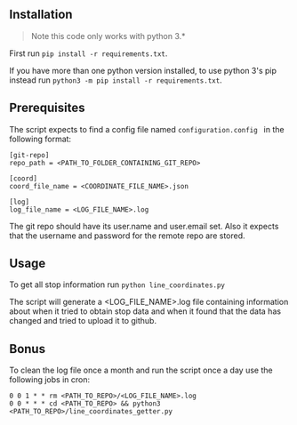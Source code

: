## Installation
> Note this code only works with python 3.* 

First run `pip install -r requirements.txt`.

If you have more than one python version installed, to use python 3's pip instead run `python3 -m pip install -r requirements.txt`.

## Prerequisites

The script expects to find a config file named `configuration.config ` in the following format:

```
[git-repo]
repo_path = <PATH_TO_FOLDER_CONTAINING_GIT_REPO>

[coord]
coord_file_name = <COORDINATE_FILE_NAME>.json

[log]
log_file_name = <LOG_FILE_NAME>.log

```
The git repo should have its user.name and user.email set. Also it expects that the username and password for the remote repo are stored.

## Usage

To get all stop information run `python line_coordinates.py`

The script will generate a <LOG_FILE_NAME>.log file containing information about when it tried to obtain stop data and when it found that the data has changed and tried to upload it to github.

## Bonus

To clean the log file once a month and run the script once a day use the following jobs in cron:
```
0 0 1 * * rm <PATH_TO_REPO>/<LOG_FILE_NAME>.log
0 0 * * * cd <PATH_TO_REPO> && python3 <PATH_TO_REPO>/line_coordinates_getter.py
```


